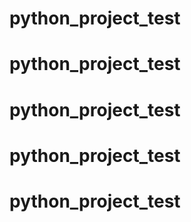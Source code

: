 # python_project_test
# python_project_test
# python_project_test
# python_project_test
# python_project_test
